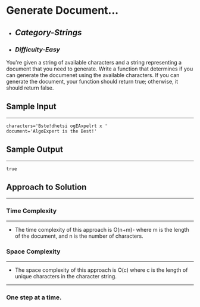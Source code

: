 # Generate Document...

- ## **_Category-Strings_**
- ### **_Difficulty-Easy_**

You're given a string of available characters and a string representing a document that you need to generate.
Write a function that determines if you can generate the documenet using the available characters. If you can generate the document, your function should return true; otherwise, it should return false.

## Sample Input

---

```
characters='Bste!dhetsi ogEAxpelrt x '
document='AlgoExpert is the Best!'

```

## Sample Output

---

```
true
```

## Approach to Solution

---

### Time Complexity

---

- The time complexity of this approach is O(n+m)- where m is the length of the document, and n is the number of characters.

### Space Complexity

---

- The space complexity of this approach is O(c)
  where c is the length of unique characters in the character string.

---

### One step at a time.
